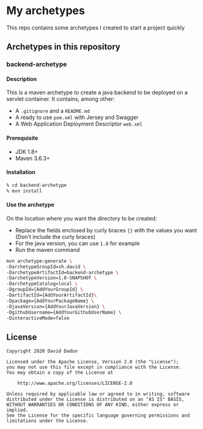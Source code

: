 # My archetypes
This repo contains some archetypes I created to start a project quickly

## Archetypes in this repository

### backend-archetype

#### Description
This is a maven archetype to create a java backend to be deployed on a servlet container. It contains, among other:
* A `.gitignore` and a `README.md`
* A ready to use `pom.xml` with Jersey and Swagger
* A Web Application Deployment Descriptor `web.xml`

#### Prerequisite
* JDK 1.8+
* Maven 3.6.3+

#### Installation
```zsh
% cd backend-archetype
% mvn install
```

#### Use the archetype
On the location where you want the directory to be created:
* Replace the fields enclosed by curly braces `{}` with the values you want (Don't include the curly braces)
* For the java version, you can use `1.8` for example
* Run the maven command

```zsh
mvn archetype:generate \
-DarchetypeGroupId=sh.david \
-DarchetypeArtifactId=backend-archetype \
-DarchetypeVersion=1.0-SNAPSHOT \
-DarchetypeCatalog=local \
-DgroupId={AddYourGroupId} \
-DartifactId={AddYourArtifactId}\
-Dpackage={AddYourPackageName} \
-DjavaVersion={AddYourJavaVersion} \
-DgithubUsername={AddYourGithubUserName} \
-DinteractiveMode=false
```

## License
```
Copyright 2020 David Dadon

Licensed under the Apache License, Version 2.0 (the "License");
you may not use this file except in compliance with the License.
You may obtain a copy of the License at

    http://www.apache.org/licenses/LICENSE-2.0

Unless required by applicable law or agreed to in writing, software
distributed under the License is distributed on an "AS IS" BASIS,
WITHOUT WARRANTIES OR CONDITIONS OF ANY KIND, either express or implied.
See the License for the specific language governing permissions and
limitations under the License.
```